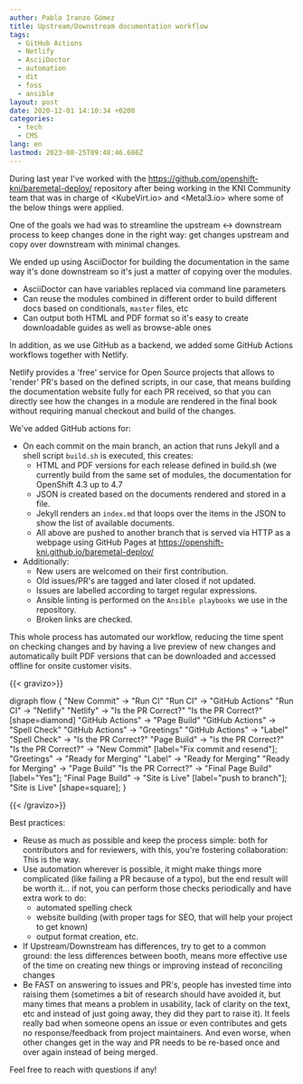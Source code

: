 ```yaml
---
author: Pablo Iranzo Gómez
title: Upstream/Downstream documentation workflow
tags:
  - GitHub Actions
  - Netlify
  - AsciiDoctor
  - automation
  - dit
  - foss
  - ansible
layout: post
date: 2020-12-01 14:10:34 +0200
categories:
  - tech
  - CMS
lang: en
lastmod: 2023-08-25T09:48:46.686Z
---
```


During last year I've worked with the <https://github.com/openshift-kni/baremetal-deploy/> repository after being working in the KNI Community team that was in charge of <KubeVirt.io> and <Metal3.io> where some of the below things were applied.

One of the goals we had was to streamline the upstream <-> downstream process to keep changes done in the right way: get changes upstream and copy over downstream with minimal changes.

We ended up using AsciiDoctor for building the documentation in the same way it's done downstream so it's just a matter of copying over the modules.

- AsciiDoctor can have variables replaced via command line parameters
- Can reuse the modules combined in different order to build different docs based on conditionals, `master` files, etc
- Can output both HTML and PDF format so it's easy to create downloadable guides as well as browse-able ones

In addition, as we use GitHub as a backend, we added some GitHub Actions workflows together with Netlify.

Netlify provides a 'free' service for Open Source projects that allows to 'render' PR's based on the defined scripts, in our case, that means building the documentation website fully for each PR received, so that you can directly see how the changes in a module are rendered in the final book without requiring manual checkout and build of the changes.

We've added GitHub actions for:

- On each commit on the main branch, an action that runs Jekyll and a shell script `build.sh` is executed, this creates:
  - HTML and PDF versions for each release defined in build.sh (we currently build from the same set of modules, the documentation for OpenShift 4.3 up to 4.7
  - JSON is created based on the documents rendered and stored in a file.
  - Jekyll renders an `index.md` that loops over the items in the JSON to show the list of available documents.
  - All above are pushed to another branch that is served via HTTP as a webpage using GitHub Pages at https://openshift-kni.github.io/baremetal-deploy/
- Additionally:
  - New users are welcomed on their first contribution.
  - Old issues/PR's are tagged and later closed if not updated.
  - Issues are labelled according to target regular expressions.
  - Ansible linting is performed on the `Ansible playbooks` we use in the repository.
  - Broken links are checked.

This whole process has automated our workflow, reducing the time spent on checking changes and by having a live preview of new changes and automatically built PDF versions that can be downloaded and accessed offline for onsite customer visits.

{{< gravizo>}}

digraph flow {
"New Commit" -> "Run CI"
"Run CI" -> "GitHub Actions"
"Run CI" -> "Netlify"
"Netlify" -> "Is the PR Correct?"
"Is the PR Correct?" [shape=diamond]
"GitHub Actions" -> "Page Build"
"GitHub Actions" -> "Spell Check"
"GitHub Actions" -> "Greetings"
"GitHub Actions" -> "Label"
"Spell Check" -> "Is the PR Correct?"
"Page Build" -> "Is the PR Correct?"
"Is the PR Correct?" -> "New Commit" [label="Fix commit and resend"];
"Greetings" -> "Ready for Merging"
"Label" -> "Ready for Merging"
"Ready for Merging" -> "Page Build"
"Is the PR Correct?" -> "Final Page Build" [label="Yes"];
"Final Page Build" -> "Site is Live" [label="push to branch"];
"Site is Live" [shape=square];
}

{{< /gravizo>}}

Best practices:

- Reuse as much as possible and keep the process simple: both for contributors and for reviewers, with this, you're fostering collaboration: This is the way.
- Use automation wherever is possible, it might make things more complicated (like failing a PR because of a typo), but the end result will be worth it... if not, you can perform those checks periodically and have extra work to do:
  - automated spelling check
  - website building (with proper tags for SEO, that will help your project to get known)
  - output format creation, etc.
- If Upstream/Downstream has differences, try to get to a common ground: the less differences between booth, means more effective use of the time on creating new things or improving instead of reconciling changes
- Be FAST on answering to issues and PR's, people has invested time into raising them (sometimes a bit of research should have avoided it, but many times that means a problem in usability, lack of clarity on the text, etc and instead of just going away, they did they part to raise it). It feels really bad when someone opens an issue or even contributes and gets no response/feedback from project maintainers. And even worse, when other changes get in the way and PR needs to be re-based once and over again instead of being merged.

Feel free to reach with questions if any!
